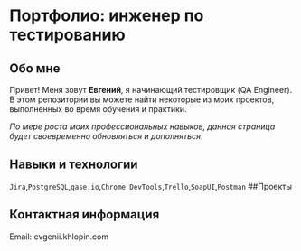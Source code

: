 # Портфолио: инженер по тестированию
## Обо мне
Привет! Меня зовут **Евгений**, я начинающий тестировщик (QA Engineer).
В этом репозитории вы можете найти некоторые из моих проектов, выполненных во время обучения и практики. <p>*По мере роста моих профессиональных навыков, данная страница будет своевременно обновляться и дополняться*.</p>
## Навыки и технологии
``Jira``,``PostgreSQL``,``qase.io``,``Chrome DevTools``,``Trello``,``SoapUI``,``Postman``
##Проекты

## Контактная информация
Email: evgenii.khlopin.com
